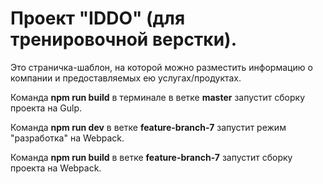 # Проект "IDDO" (для тренировочной верстки). 

Это страничка-шаблон, на которой можно разместить информацию о компании и предоставляемых ею услугах/продуктах.

Команда **npm run build** в терминале в ветке **master** запустит сборку проекта на Gulp.

Команда **npm run dev** в ветке **feature-branch-7** запустит режим "разработка" на Webpack.

Команда **npm run build** в ветке **feature-branch-7** запустит сборку проекта на Webpack.
